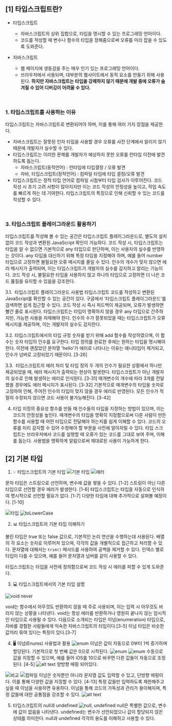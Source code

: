 ## [1] 타입스크립트란?

* 타입스크립트
  - 자바스크립트의 상위 집합으로, 타입을 명시할 수 있는 프로그래밍 언어이다.
  - 코드를 작성할 때 변수나 함수의 타입을 정해줌으로써 오류를 미리 잡을 수 있도록 도와준다.

* 자바스크립트
  - 웹 페이지에 생동감을 주는 매우 인기 있는 프로그래밍 언어이다.
  - 브라우저에서 사용되며, 대부분의 웹사이트에서 동적 요소를 만들기 위해 사용된다. **하지만 자바스크립트는 타입을 강제하지 않기 때문에 개발 중에 오류가 숨겨질 수 있어 디버깅이 어려울 수 있다.**

</br>

### 1. 타입스크립트를 사용하는 이유
타입스크립트는 자바스크립트로 변환되어야 하며, 이를 통해 여러 가지 장점을 제공한다.
-  자바스크립트는 잘못된 인자 타입을 사용할 경우 오류를 사전 단계에서 알리지 않기 때문에 개발자가 실수할 수 있다.
- 타입스크립트는 이러한 문제를 개발자가 예상하지 못한 오류를 런타임 이전에 발견하도록 돕는다. 
  - 자바스크립트(동적언어) : 런타임에 타입결정 / 오류 발견
  - 자바, 타입스크립트(정적언어) : 컴파일 타임에 타입 결정/오류 발견
- 타입스크립트는 정적 타입 언어로 컴파일 시점부터 타입 검사가 이루어진다.
코드 작성 시 초기 고려 사항이 많아지지만 이는 코드 작성의 안정성을 높이고, 작업 속도를 빠르게 하는 데 기여한다.
타입스크립트의 특징으로 인해 신뢰할 수 있는 코드를 작성할 수 있다.

</br>

### 3. 타입스크립트 플레이그라운드 활용하기
타입스크립트를 작성해 볼 수 있는 공간은 타입스크립트 플레이그라운드로, 별도의 설치 없이 코드 작성과 변환된 JavaScript 확인이 가능하다.
코드 작성 시, 타입스크립트는 타입을 알 수 없으면 기본적으로 any 타입으로 판단하며, 이는 사용자의 실수를 반영하는 것이다.
any 타입을 대신하기 위해 특정 타입을 지정해야 하며, 예를 들어 number 타입으로 고정하면 불필요한 오류 메시지를 줄일 수 있다.
인수의 개수가 맞지 않으면 에러 메시지가 출력되며, 이는 타입스크립트가 개발자의 실수를 감지하고 알리는 기능이다.
코드 작성 시, 불필요한 타입을 사용하지 않고 하나의 타입으로 고정하면 더 나은 코드 품질을 유지할 수 있음을 강조한다.


3.1. ️ 타입스크립트 플레이그라운드 사용법
타입스크립트 코드를 작성하고 변환된 JavaScript를 확인할 수 있는 공간이 있다.
구글에서 '타입스크립트 플레이그라운드'를 검색하면 쉽게 접근할 수 있다.
코드 작성 시 즉시 피드백이 제공되며, 오류가 발생하면 빨간 줄로 표시된다.
타입스크립트는 타입이 명확하지 않을 경우 any 타입으로 간주하지만, 가능한 사용을 자제해야 한다.
인수의 수가 잘못되었을 때는 타입스크립트가 오류 메시지를 제공하며, 이는 개발자의 실수도 감지한다.


3.2. 타입스크립트에서의 타입 규정
숫자를 받기 위해 add 함수를 작성하였으며, 이 함수는 숫자 타입의 인수를 요구한다.
타입 정의를 완료한 후에는 원하는 타입을 명시해야 한다.
이전에 괜찮았던 문자열 'hello'가 에러로 나타나는 이유는 애니타입이 제거되고, 인수가 넘버로 고정되었기 때문이다. [3-26]


3.3. ️ 타입스크립트의 에러 처리 및 타입 정의
두 개의 인수가 필요한 상황에서 하나만 제공되었을 때, 에러 메시지가 출력되는 현상이 발생한다.
타입스크립트가 아닌 개발자의 실수로 인해 발생하는 에러로 인식된다. [3-31]
매개변수의 개수에 따라 3개를 전달했을 경우에도 에러 메시지가 표시된다. [3-32]
기본적으로 매개변수의 타입을 숫자로 고정하여 인해, 주어진 인수의 타입이 맞지 않을 경우 에러로 반영된다.
모든 인수가 적절히 수정되지 않으면 코드 사용이 불가능해진다. [3-42]


4. 타입 지정의 중요성
함수를 만들 때 인수들의 타입을 지정하는 방법이 있으며, 이는 코드의 안정성을 높인다.
매개변수의 타입을 명확히 지정함으로써 다른 사람이 만든 함수를 사용할 때 어떤 타입으로 전달해야 하는지를 쉽게 이해할 수 있다.
코드의 오류를 미리 감지할 수 있어 수정해야 할 부분을 사전에 알아차릴 수 있다.
타입 스크립트는 브라우저에서 코드를 실행할 때 오류가 있는 코드를 그대로 보여 주며, 이해를 돕는다.
사용법을 명확하게 알림으로써 제대로된 사용이 가능하게 한다.


## [2] 기본 타입
1. 💡 타입스크립트의 기본 타입
![기본 타입](image.png)
![에러](image-1.png)


문자 타입은 스트링으로 선언하며, 변수에 값을 쌓을 수 있다. [1-2]
스트링이 아닌 다른 타입으로 선언할 경우 에러가 발생한다. [1-6]
타입스크립트는 타입을 자동으로 인식하여 명시적으로 선언할 필요가 없다. [1-7]
다양한 타입에 대해 추가적으로 살펴볼 예정이다. [1-10]


![타입](image-2.png)
![toLowerCase](image-3.png)

2. 📊 타입스크립트의 기본 타입 이해하기

불린 타입은 true 또는 false 값으로, 기본적인 논리 연산을 수행하는데 사용된다.
배열의 각 요소는 숫자로 이루어져 있으며, 각각의 값을 개별적으로 접근하고 처리할 수 있다.
문자열에 대해서는 `trim()` 메서드를 사용하여 공백을 제거할 수 있다.
인덱스 별로 타입이 다를 수 있으며, 예를 들어 문자열과 넘버를 같이 사용할 수 있다.

타입스크립트는 타입을 사전에 정의함으로써 코드 작성 시 에러를 피할 수 있게 도와준다.



3. 💻 타입스크립트에서의 기본 타입 설명

![void never](image-4.png)

void는 함수에서 아무것도 반환하지 않을 때 주로 사용되며, 이는 입력 시 아무것도 바라지 않는 상황을 나타낸다.
void는 항상 에러를 반환하거나 영원히 끝나지 않는 암시적인 타입으로 사용될 수 있다.
다음으로 소개되는 타입은 이넘(enumeration) 타입으로, 자바를 경험한 사람들에게 익숙한 자바스크립트의 타입이다.[3-5]
이넘 타입은 비슷한 값끼리 묶여 있다는 특징이 있다.[3-7]





4. 🖥️ 이넘(Enums) 사용법과 활용
![enum](image-5.png)
이넘은 값이 자동으로 0부터 1씩 증가하며 할당된다. 기본적으로 첫 번째 값은 0으로 시작된다. 
![enum](image-6.png)
![enum](image-7.png)
수동으로 값을 지정할 수 있으며, 예를 들어 iOS를 10으로 바꾸면 다른 값들이 자동으로 조정된다. [4-5]
![alt text](image-8.png)
양방향 매핑 되어있다.


![비교](image-9.png)
![컴파일](image-10.png)
이넘은 숫자뿐만 아니라 문자열 값도 입력할 수 있고, 단방향 매핑이다. 이를 통해 다양한 값을 지정할 수 있다. [4-13]
특정 값들만 입력하도록 제한해주고 싶을 때 이넘을 사용하면 유용하다.
이넘을 통해 코드의 가독성과 관리가 용이해지며, 특정 값들에 대한 공통점을 강조할 수 있다.
![alt text](image-11.png)
</br>

5. 타입스크립트의 null과 undefined
![null, undefined](image-12.png)
null은 특별한 값으로, 변수에 값이 없음을 나타낸다.
undefined는 변수가 선언되었으나 값이 할당되지 않은 상태를 의미한다.
null과 undefined 각각의 용도를 이해하고 사용할 수 있다.
